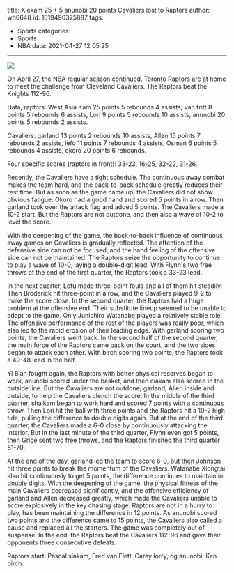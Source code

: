 title: Xiekam 25 + 5 anunobi 20 points Cavaliers lost to Raptors
author: wh6648
id: 1619496325887
tags: 
- Sports
categories: 
- Sports
- NBA
date: 2021-04-27 12:05:25
---
![](https://p3.itc.cn/q_70/images01/20210427/5420f5c021644ab9999ff407dab7dc7f.jpeg)


On April 27, the NBA regular season continued. Toronto Raptors are at home to meet the challenge from Cleveland Cavaliers. The Raptors beat the Knights 112-96.

Data, raptors: West Asia Kam 25 points 5 rebounds 4 assists, van fritt 8 points 5 rebounds 6 assists, Lori 9 points 5 rebounds 10 assists, anunobi 20 points 5 rebounds 2 assists.

Cavaliers: garland 13 points 2 rebounds 10 assists, Allen 15 points 7 rebounds 2 assists, lefo 11 points 7 rebounds 4 assists, Osman 6 points 5 rebounds 4 assists, okoro 20 points 6 rebounds.

Four specific scores (raptors in front): 33-23, 16-25, 32-22, 31-26.

Recently, the Cavaliers have a tight schedule. The continuous away combat makes the team hard, and the back-to-back schedule greatly reduces their rest time. But as soon as the game came up, the Cavaliers did not show obvious fatigue. Okoro had a good hand and scored 5 points in a row. Then garland took over the attack flag and added 5 points. The Cavaliers made a 10-2 start. But the Raptors are not outdone, and then also a wave of 10-2 to level the score.

With the deepening of the game, the back-to-back influence of continuous away games on Cavaliers is gradually reflected. The attention of the defensive side can not be focused, and the hand feeling of the offensive side can not be maintained. The Raptors seize the opportunity to continue to play a wave of 10-0, laying a double-digit lead. With Flynn's two free throws at the end of the first quarter, the Raptors took a 33-23 lead.

In the next quarter, Lefu made three-point fouls and all of them hit steadily. Then Broderick hit three-point in a row, and the Cavaliers played 9-2 to make the score close. In the second quarter, the Raptors had a huge problem at the offensive end. Their substitute lineup seemed to be unable to adapt to the game. Only Junichiro Watanabe played a relatively stable role. The offensive performance of the rest of the players was really poor, which also led to the rapid erosion of their leading edge. With garland scoring two points, the Cavaliers went back. In the second half of the second quarter, the main force of the Raptors came back on the court, and the two sides began to attack each other. With birch scoring two points, the Raptors took a 49-48 lead in the half.

Yi Bian fought again, the Raptors with better physical reserves began to work, anunobi scored under the basket, and then ciakam also scored in the outside line. But the Cavaliers are not outdone, garland, Allen inside and outside, to help the Cavaliers clench the score. In the middle of the third quarter, shaikam began to work hard and scored 7 points with a continuous throw. Then Lori hit the ball with three points and the Raptors hit a 10-2 high tide, pulling the difference to double digits again. But at the end of the third quarter, the Cavaliers made a 6-0 close by continuously attacking the interior. But in the last minute of the third quarter, Flynn even got 5 points, then Grice sent two free throws, and the Raptors finished the third quarter 81-70.

At the end of the day, garland led the team to score 6-0, but then Johnson hit three points to break the momentum of the Cavaliers. Watanabe Xiongtai also hit continuously to get 5 points, the difference continues to maintain in double digits. With the deepening of the game, the physical fitness of the main Cavaliers decreased significantly, and the offensive efficiency of garland and Allen decreased greatly, which made the Cavaliers unable to score explosively in the key chasing stage. Raptors are not in a hurry to play, has been maintaining the difference in 12 points. As anunobi scored two points and the difference came to 15 points, the Cavaliers also called a pause and replaced all the starters. The game was completely out of suspense. In the end, the Raptors beat the Cavaliers 112-96 and gave their opponents three consecutive defeats.

Raptors start: Pascal siakam, Fred van Flett, Carey lorry, og anunobi, Ken birch.

